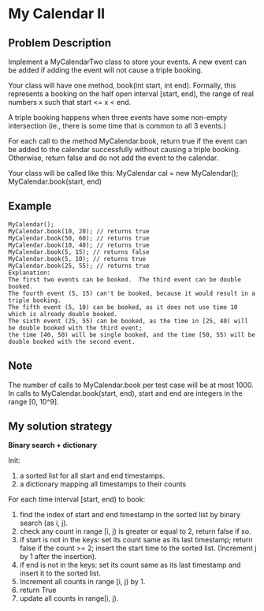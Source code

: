# My Calendar II

## Problem Description
Implement a MyCalendarTwo class to store your events. A new event can be added if adding the event will not cause a triple booking.

Your class will have one method, book(int start, int end). Formally, this represents a booking on the half open interval [start, end), the range of real numbers x such that start <= x < end.

A triple booking happens when three events have some non-empty intersection (ie., there is some time that is common to all 3 events.)

For each call to the method MyCalendar.book, return true if the event can be added to the calendar successfully without causing a triple booking. Otherwise, return false and do not add the event to the calendar.

Your class will be called like this: MyCalendar cal = new MyCalendar(); MyCalendar.book(start, end)

## Example
```
MyCalendar();
MyCalendar.book(10, 20); // returns true
MyCalendar.book(50, 60); // returns true
MyCalendar.book(10, 40); // returns true
MyCalendar.book(5, 15); // returns false
MyCalendar.book(5, 10); // returns true
MyCalendar.book(25, 55); // returns true
Explanation: 
The first two events can be booked.  The third event can be double booked.
The fourth event (5, 15) can't be booked, because it would result in a triple booking.
The fifth event (5, 10) can be booked, as it does not use time 10 which is already double booked.
The sixth event (25, 55) can be booked, as the time in [25, 40) will be double booked with the third event;
the time [40, 50) will be single booked, and the time [50, 55) will be double booked with the second event.
```

## Note

The number of calls to MyCalendar.book per test case will be at most 1000.
In calls to MyCalendar.book(start, end), start and end are integers in the range [0, 10^9].

## My solution strategy

**Binary search + dictionary**

Init: 
1. a sorted list for all start and end timestamps.
2. a dictionary mapping all timestamps to their counts

For each time interval [start, end) to book:
1. find the index of start and end timestamp in the sorted list by binary search (as i, j).
2. check any count in range [i, j) is greater or equal to 2, return false if so.
3. if start is not in the keys: set its count same as its last timestamp; return false if the count >= 2; insert the start time to the sorted list. (Increment j by 1 after the insertion).
4. if end is not in the keys: set its count same as its last timestamp and insert it to the sorted list.
5. Increment all counts in range [i, j) by 1.
6. return True
7. update all counts in range[i, j).
